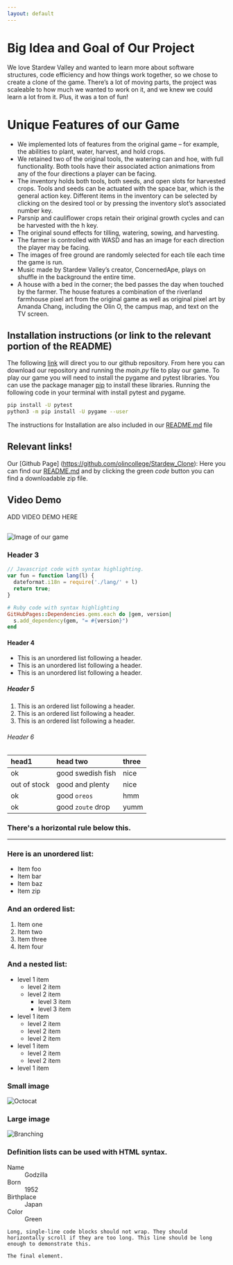 ```yaml
---
layout: default
---
```


# Big Idea and Goal of Our Project 

We love Stardew Valley and wanted to learn more about software structures, code efficiency and how things work together, so we chose to create a clone of the game. There’s a lot of moving parts, the project was scaleable to how much we wanted to work on it, and we knew we could learn a lot from it. Plus, it was a ton of fun!

# Unique Features of our Game 
- We implemented lots of features from the original game – for example, the abilities to plant, water, harvest, and hold crops. 
- We retained two of the original tools, the watering can and hoe, with full functionality. Both tools have their associated action animations from any of the four directions a player can be facing.
- The inventory holds both tools, both seeds, and open slots for harvested crops. Tools and seeds can be actuated with the space bar, which is the general action key. Different items in the inventory can be selected by clicking on the desired tool or by pressing the inventory slot’s associated number key.
- Parsnip and cauliflower crops retain their original growth cycles and can be harvested with the h key.
- The original sound effects for tilling, watering, sowing, and harvesting.
- The farmer is controlled with WASD and has an image for each direction the player may be facing. 
- The images of free ground are randomly selected for each tile each time the game is run. 
- Music made by Stardew Valley’s creator, ConcernedApe, plays on shuffle in the background the entire time. 
- A house with a bed in the corner; the bed passes the day when touched by the farmer. The house features a combination of the riverland farmhouse pixel art from the original game as well as original pixel art by Amanda Chang, including the Olin O, the campus map, and text on the TV screen.

## Installation instructions (or link to the relevant portion of the README)
The following [link](https://github.com/olincollege/Stardew_Clone) will direct you to our github repository. From here you can download our repository and running the *main.py* file to play our game. To play our game you will need to install the pygame and pytest libraries. You can use the package manager [pip](https://pip.pypa.io/en/stable/) to install these libraries. Running the following code in your terminal with install pytest and pygame. 

```bash
pip install -U pytest 
python3 -m pip install -U pygame --user
```

The instructions for Installation are also included in our [README.md](https://github.com/olincollege/Stardew_Clone/blob/main/README.md) file 

## Relevant links!
Our [Github Page] (https://github.com/olincollege/Stardew_Clone): Here you can find our [README.md](https://github.com/olincollege/) and by clicking the green *code* button you can find a downloadable zip file.


## Video Demo 

ADD VIDEO DEMO HERE 

##
![Image of our game](https://github.com/olincollege/Stardew_Clone/blob/main/Assets/Startdew%20Clone%20Game%20Photo.PNG)

### Header 3

```js
// Javascript code with syntax highlighting.
var fun = function lang(l) {
  dateformat.i18n = require('./lang/' + l)
  return true;
}
```

```ruby
# Ruby code with syntax highlighting
GitHubPages::Dependencies.gems.each do |gem, version|
  s.add_dependency(gem, "= #{version}")
end
```

#### Header 4

*   This is an unordered list following a header.
*   This is an unordered list following a header.
*   This is an unordered list following a header.

##### Header 5

1.  This is an ordered list following a header.
2.  This is an ordered list following a header.
3.  This is an ordered list following a header.

###### Header 6

| head1        | head two          | three |
|:-------------|:------------------|:------|
| ok           | good swedish fish | nice  |
| out of stock | good and plenty   | nice  |
| ok           | good `oreos`      | hmm   |
| ok           | good `zoute` drop | yumm  |

### There's a horizontal rule below this.

* * *

### Here is an unordered list:

*   Item foo
*   Item bar
*   Item baz
*   Item zip

### And an ordered list:

1.  Item one
1.  Item two
1.  Item three
1.  Item four

### And a nested list:

- level 1 item
  - level 2 item
  - level 2 item
    - level 3 item
    - level 3 item
- level 1 item
  - level 2 item
  - level 2 item
  - level 2 item
- level 1 item
  - level 2 item
  - level 2 item
- level 1 item

### Small image

![Octocat](https://github.githubassets.com/images/icons/emoji/octocat.png)

### Large image

![Branching](https://guides.github.com/activities/hello-world/branching.png)


### Definition lists can be used with HTML syntax.

<dl>
<dt>Name</dt>
<dd>Godzilla</dd>
<dt>Born</dt>
<dd>1952</dd>
<dt>Birthplace</dt>
<dd>Japan</dd>
<dt>Color</dt>
<dd>Green</dd>
</dl>

```
Long, single-line code blocks should not wrap. They should horizontally scroll if they are too long. This line should be long enough to demonstrate this.
```

```
The final element.
```
